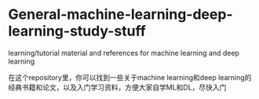 # General-machine-learning-deep-learning-study-stuff
learning/tutorial material and references for machine learning and deep learning

在这个repository里，你可以找到一些关于machine learning和deep learning的经典书籍和论文，以及入门学习资料，方便大家自学ML和DL，尽快入门
